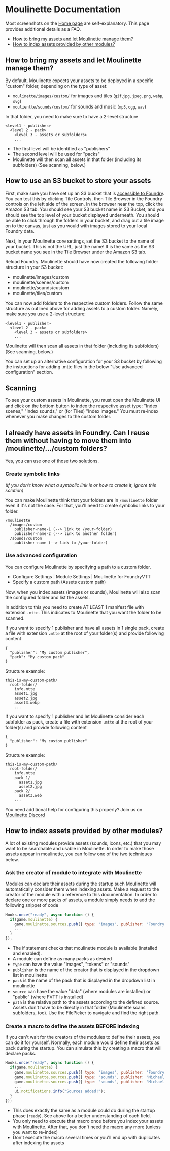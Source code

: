 # Moulinette Documentation

Most screenshots on the [Home page](https://github.com/SvenWerlen/moulinette-core) are self-explanatory. 
This page provides additional details as a FAQ.

* [How to bring my assets and let Moulinette manage them?](#how-to-bring-my-assets-and-let-moulinette-manage-them)
* [How to index assets provided by other modules?](#how-to-index-assets-provided-by-other-modules)

## How to bring my assets and let Moulinette manage them?

By default, Moulinette expects your assets to be deployed in a specific "custom" folder, depending on the type of asset:
* `moulinette/images/custom/` for images and tiles (`gif`,`jpg`, `jpeg`, `png`, `webp`, `svg`)
* `moulientte/sounds/custom/` for sounds and music (`mp3`, `ogg`, `wav`)

In that folder, you need to make sure to have a 2-level structure
```
<level1 - publisher>
  <level 2 - pack>
    <level 3 - assets or subfolders>
    ...
```

* The first level will be identified as "publishers"
* The second level will be used for "packs"
* Moulinette will then scan all assets in that folder (including its subfolders) (See scanning, below.)

## How to use an S3 bucket to store your assets
First, make sure you have set up an S3 bucket that is [accessible to Foundry](https://foundryvtt.com/article/aws-s3/). You can test this by clicking Tile Controls, then Tile Browser in the Foundry controls on the left side of the screen. In the browser near the top, click the Amazon S3 tab. You should see your S3 bucket name in S3 Bucket, and you should see the top level of your bucket displayed underneath. You should be able to click through the folders in your bucket, and drag out a tile image on to the canvas, just as you would with images stored to your local Foundry data.

Next, in your Moulinette core settings, set the S3 bucket to the name of your bucket. This is not the URL, just the name! It is the same as the S3 bucket name you see in the Tile Browser under the Amazon S3 tab.

Reload Foundry. Moulinette should have now created the following folder structure in your S3 bucket:
- moulinette/images/custom
- moulinette/scenes/custom
- moulinette/sounds/custom
- moulinette/tiles/custom

You can now add folders to the respective custom folders. Follow the same structure as outlined above for adding assets to a custom folder. Namely, make sure you use a 2-level structure:
```
<level1 - publisher>
  <level 2 - pack>
    <level 3 - assets or subfolders>
    ...
```
Moulinette will then scan all assets in that folder (including its subfolders) (See scanning, below.) 

You can set up an alternative configuration for your S3 bucket by following the instructions for adding .mtte files in the below "Use advanced configuration" section.

## Scanning

To see your custom assets in Moulinette, you must open the Moulinette UI and click on the bottom button to index the respective asset type: "Index scenes," "Index sounds," or (for Tiles) "Index images." You must re-index whenever you make changes to the custom folder. 

## I already have assets in Foundry. Can I reuse them without having to move them into /moulinette/.../custom folders?

Yes, you can use one of those two solutions.

### Create symbolic links

_(If you don't know what a symbolic link is or how to create it, ignore this solution)_

You can make Moulinette think that your folders are in `/moulinette` folder even if it's not the case. 
For that, you'll need to create symbolic links to your folder. 

```
/moulinette
  /images/custom
    publisher-name-1 (--> link to /your-folder)
    publisher-name-2 (--> link to another folder)
  /sounds/custom
    publisher-name (--> link to /your-folder)
```

### Use advanced configuration

You can configure Moulinette by specifying a path to a custom folder. 
* Configure Settings | Module Settings | Moulinette for FoundryVTT
* Specify a custom path (Assets custom path)

Now, when you index assets (images or sounds), Moulinette will also scan the configured folder and list the assets.

In addition to this you need to create AT LEAST 1 manifest file with extension `.mtte`. This indicates to Moulinette that you want the folder to be scanned.

If you want to specify 1 publisher and have all assets in 1 single pack, create a file with extension `.mtte` at the root of your folder(s) and provide following content
```
{
  "publisher": "My custom publisher",
  "pack": "My custom pack"
}
```

Structure example:
```
this-is-my-custom-path/
  root-folder/
    info.mtte
    asset1.jpg
    asset2.jpg
    asset3.webp
    ...
```

If you want to specify 1 publisher and let Moulinette consider each subfolder as pack, create a file with extension `.mtte` at the root of your folder(s) and provide following content
```
{
  "publisher": "My custom publisher"
}
```

Structure example:
```
this-is-my-custom-path/
  root-folder/
    info.mtte
    pack 1/
      asset1.jpg
      asset2.jpg
    pack 2/
      asset3.web
    ...
```

You need additional help for configuring this properly? Join us on [Moulinette Discord](https://discord.gg/xg3dcMQfP2)


## How to index assets provided by other modules?

A lot of existing modules provide assets (sounds, icons, etc.) that you may want to be searchable and usable in Moulinette.
In order to make those assets appear in moulinette, you can follow one of the two techniques below.

### Ask the creator of module to integrate with Moulinette

Modules can declare their assets during the startup such Moulinette will automatically consider them when indexing assets.
Make a request to the creator of the module with a reference to this documentation. In order to declare one or more packs of assets, 
a module simply needs to add the following snippet of code

```javascript
Hooks.once("ready", async function () {
  if(game.moulinette) {
    game.moulinette.sources.push({ type: "images", publisher: "Foundry VTT", pack: "PF1 Icons", source: "data", path: "systems/pf1/icons" })
    ...
  }
});
```

* The if statement checks that moulinette module is available (installed and enabled).
* A module can define as many packs as desired
* `type` can have the value "images", "tokens" or "sounds"
* `publisher` is the name of the creator that is displayed in the dropdown list in moulinette
* `pack` is the name of the pack that is displayed in the dropdown list in moulinette
* `source` can have the value "data" (where modules are installed) or "public" (where FVTT is installed)
* `path` is the relative path to the assets according to the defined source. Assets don't have to be directly in that folder (Moulinette scans subfolders, too). Use the FilePicker to navigate and find the right path.

### Create a macro to define the assets BEFORE indexing

If you can't wait for the creators of the modules to define their assets, you can do it for yourself.
Normally, each module would define their assets as pack during the startup. You can simulate this by creating a macro that will declare packs. 

```javascript
Hooks.once("ready", async function () {
  if(game.moulinette) {
    game.moulinette.sources.push({ type: "images", publisher: "Foundry VTT", pack: "PF1 Icons", source: "data", path: "systems/pf1/icons" })
    game.moulinette.sources.push({ type: "sounds", publisher: "Michael Ghelfi", pack: "Ambience", source: "data", path: "modules/michaelghelfi/ambience" })
    game.moulinette.sources.push({ type: "sounds", publisher: "Michael Ghelfi", pack: "Music", source: "data", path: "modules/michaelghelfi/music" })
    ...
    ui.notifications.info("Sources added!");
  }
});
```

* This does exactly the same as a module could do during the startup phase (`ready`). See above for a better understanding of each field.
* You only need to execute that macro once before you index your assets with Moulinette. After that, you don't need the macro any more (unless you want to re-index)
* Don't execute the macro several times or you'll end up with duplicates after indexing the assets
